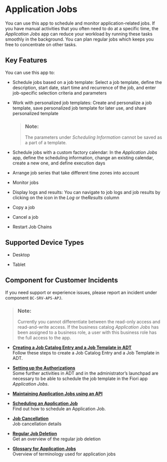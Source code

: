 <!-- loio37e7a011a524405882af49cce79f0fb4 -->

# Application Jobs



You can use this app to schedule and monitor application-related jobs. If you have manual activities that you often need to do at a specific time, the *Application Jobs* app can reduce your workload by running these tasks smoothly in the background. You can plan regular jobs which keeps you free to concentrate on other tasks.



## Key Features

You can use this app to:



-   Schedule jobs based on a job template: Select a job template, define the description, start date, start time and recurrence of the job, and enter job-specific selection criteria and parameters

-   Work with personalized job templates: Create and personalize a job template, save personalized job template for later use, and share personalized template

    > ### Note:  
    > The parameters under *Scheduling Information* cannot be saved as a part of a template.

-   Schedule jobs with a custom factory calendar: In the *Application Jobs* app, define the scheduling information, change an existing calendar, create a new one, and define execution days

-   Arrange job series that take different time zones into account

-   Monitor jobs

-   Display logs and results: You can navigate to job logs and job results by clicking on the icon in the *Log* or the*Results* column

-   Copy a job

-   Cancel a job

-   Restart Job Chains




<a name="loio37e7a011a524405882af49cce79f0fb4__supported_devices"/>

## Supported Device Types

-   Desktop

-   Tablet




<a name="loio37e7a011a524405882af49cce79f0fb4__customer_component"/>

## Component for Customer Incidents

If you need support or experience issues, please report an incident under component `BC-SRV-APS-APJ`.



> ### Note:  
> Currently you cannot differentiate between the read-only access and read-and-write access. If the business catalog *Application Jobs* has been assigned to a business role, a user with this business role has the full access to the app.

-   **[Creating a Job Catalog Entry and a Job Template in ADT](Creating_a_Job_Catalog_Entry_and_a_Job_Template_in_ADT_949ba00.md "Follow these steps to create a Job Catalog Entry and a Job Template in ADT.")**  
Follow these steps to create a Job Catalog Entry and a Job Template in ADT.
-   **[Setting up the Authorizations](Setting_up_the_Authorizations_bb559a5.md "Some further activities in ADT and in the administrator’s launchpad are necessary to
		be able to schedule the job template in the Fiori app Application
			Jobs.")**  
Some further activities in ADT and in the administrator’s launchpad are necessary to be able to schedule the job template in the Fiori app *Application Jobs*.
-   **[Maintaining Application Jobs using an API](Maintaining_Application_Jobs_using_an_API_1491e6c.md "")**  

-   **[Scheduling an Application Job](Scheduling_an_Application_Job_147d689.md "Find out how to schedule an Application Job.")**  
Find out how to schedule an Application Job.
-   **[Job Cancellation](Job_Cancellation_6aabfe1.md "Job cancellation details")**  
Job cancellation details
-   **[Regular Job Deletion](Regular_Job_Deletion_a98358c.md "Get an overview of the regular job deletion")**  
Get an overview of the regular job deletion
-   **[Glossary for Application Jobs](Glossary_for_Application_Jobs_319936c.md "Overview of terminology used for application jobs")**  
Overview of terminology used for application jobs

